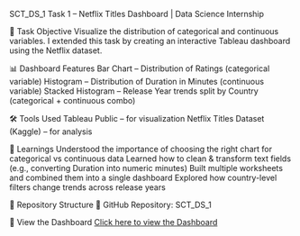 SCT_DS_1
Task 1 – Netflix Titles Dashboard | Data Science Internship

📌 Task Objective
Visualize the distribution of categorical and continuous variables.
I extended this task by creating an interactive Tableau dashboard using the Netflix dataset.

📊 Dashboard Features
Bar Chart – Distribution of Ratings (categorical variable)
Histogram – Distribution of Duration in Minutes (continuous variable)
Stacked Histogram – Release Year trends split by Country (categorical + continuous combo)

🛠 Tools Used
Tableau Public – for visualization
Netflix Titles Dataset (Kaggle) – for analysis

🎯 Learnings
Understood the importance of choosing the right chart for categorical vs continuous data
Learned how to clean & transform text fields (e.g., converting Duration into numeric minutes)
Built multiple worksheets and combined them into a single dashboard
Explored how country-level filters change trends across release years

📂 Repository Structure
🔗 GitHub Repository: SCT_DS_1

🔗 View the Dashboard
[Click here to view the Dashboard](https://public.tableau.com/views/NetflixDashboard-Mythri/Dashboard1?:language=en-US&publish=yes&:sid=&redirect=auth&)



